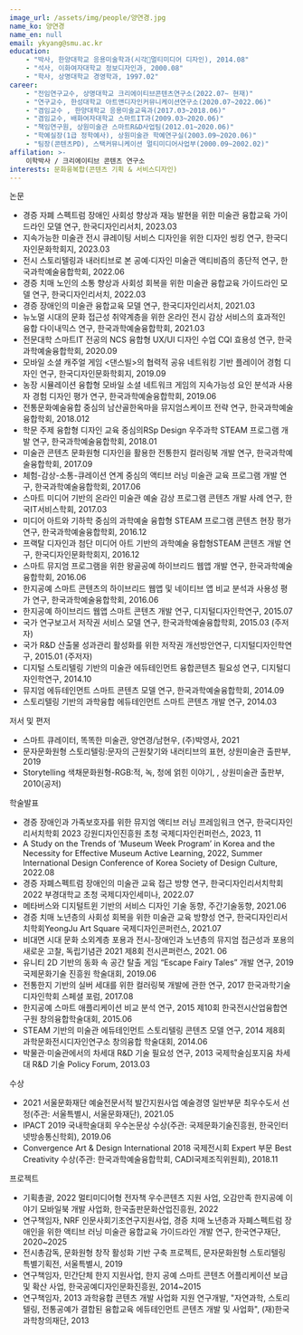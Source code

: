 ```yaml
---
image_url: /assets/img/people/양연경.jpg
name_ko: 양연경
name_en: null
email: ykyang@smu.ac.kr
education:
    - "박사, 한양대학교 응용미술학과(시각멀티미디어 디자인), 2014.08"
    - "석사, 이화여자대학교 정보디자인과, 2000.08"
    - "학사, 상명대학교 경영학과, 1997.02"
career:
    - "전임연구교수, 상명대학교 크리에이티브콘텐츠연구소(2022.07~ 현재)"
    - "연구교수, 한성대학교 아트앤디자인커뮤니케이션연구소(2020.07~2022.06)"
    - "겸임교수 , 한양대학교 응용미술교육과(2017.03~2018.06)"
    - "겸임교수, 배화여자대학교 스마트IT과(2009.03~2020.06)"
    - "책임연구원, 상원미술관 스마트R&D사업팀(2012.01~2020.06)"
    - "학예실장(1급 정학예사), 상원미술관 학예연구실(2003.09~2020.06)"
    - "팀장(콘텐츠PD), 스택커뮤니케이션 멀티미디어사업부(2000.09~2002.02)"
affilation: >-
    이학박사 / 크리에이티브 콘텐츠 연구소
interests: 문화융복합(콘텐츠 기획 & 서비스디자인)
---
```


논문
- 경증 자폐 스펙트럼 장애인 사회성 향상과 재능 발현을 위한 미술관 융합교육 가이드라인 모델 연구, 한국디자인리서치, 2023.03
- 지속가능한 미술관 전시 큐레이팅 서비스 디자인을 위한 디자인 씽킹 연구, 한국디자인문화학회지, 2023.03
- 전시 스토리텔링과 내러티브로 본 공예·디자인 미술관 액티비즘의 종단적 연구, 한국과학예술융합학회, 2022.06
- 경증 치매 노인의 소통 향상과 사회성 회복을 위한 미술관 융합교육 가이드라인 모델 연구, 한국디자인리서치, 2022.03
- 경증 장애인의 미술관 융합교육 모델 연구, 한국디자인리서치, 2021.03
- 뉴노멀 시대의 문화 접근성 취약계층을 위한 온라인 전시 감상 서비스의 효과적인 융합 다이내믹스 연구, 한국과학예술융합학회, 2021.03
- 전문대학 스마트IT 전공의 NCS 융합형 UX/UI 디자인 수업 CQI 효용성 연구, 한국과학예술융합학회, 2020.09
- 모바일 소셜 캐주얼 게임 <댄스빌>의 협력적 공유 네트워킹 기반 플레이어 경험 디자인 연구, 한국디자인문화학회지, 2019.09
- 농장 시뮬레이션 융합형 모바일 소셜 네트워크 게임의 지속가능성 요인 분석과 사용자 경험 디자인 평가 연구, 한국과학예술융합학회, 2019.06
- 전통문화예술융합 중심의 남산골한옥마을 뮤지엄스케이프 전략 연구, 한국과학예술융합학회, 2018.012
- 학문 주제 융합형 디자인 교육 중심의RSp Design 우주과학 STEAM 프로그램 개발 연구, 한국과학예술융합학회, 2018.01
- 미술관 콘텐츠 문화원형 디자인을 활용한 전통한지 컬러링북 개발 연구, 한국과학예술융합학회, 2017.09
- 체험-감상-소통-큐레이션 연계 중심의 액티브 러닝 미술관 교육 프로그램 개발 연구, 한국과학예술융합학회, 2017.06
- 스마트 미디어 기반의 온라인 미술관 예술 감상 프로그램 콘텐츠 개발 사례 연구, 한국IT서비스학회, 2017.03
- 미디어 아트와 기하학 중심의 과학예술 융합형 STEAM 프로그램 콘텐츠 현장 평가 연구, 한국과학예술융합학회, 2016.12
- 프랙탈 디자인과 첨단 미디어 아트 기반의 과학예술 융합형STEAM 콘텐츠 개발 연구, 한국디자인문화학회지, 2016.12
- 스마트 뮤지엄 프로그램을 위한 왕골공예 하이브리드 웹앱 개발 연구, 한국과학예술융합학회, 2016.06
- 한지공예 스마트 콘텐츠의 하이브리드 웹앱 및 네이티브 앱 비교 분석과 사용성 평가 연구, 한국과학예술융합학회, 2016.06
- 한지공예 하이브리드 웹앱 스마트 콘텐츠 개발 연구, 디지털디자인학연구, 2015.07
- 국가 연구보고서 저작권 서비스 모델 연구, 한국과학예술융합학회, 2015.03 (주저자)
- 국가 R&D 산출물 성과관리 활성화를 위한 저작권 개선방안연구, 디지털디자인학연구, 2015.01 (주저자)
- 디지털 스토리텔링 기반의 미술관 에듀테인먼트 융합콘텐츠 필요성 연구, 디지털디자인학연구, 2014.10
- 뮤지엄 에듀테인먼트 스마트 콘텐츠 모델 연구, 한국과학예술융합학회, 2014.09
- 스토리텔링 기반의 과학융합 에듀테인먼트 스마트 콘텐츠 개발 연구, 2014.03

저서 및 편저
- 스마트 큐레이터, 똑똑한 미술관, 양연경/남현우, (주)박영사, 2021
- 문자문화원형 스토리텔링:문자의 근원찾기와 내러티브의 표현, 상원미술관 출판부, 2019
- Storytelling 색채문화원형-RGB:적, 녹, 청에 얽힌 이야기, , 상원미술관 출판부, 2010(공저)

학술발표
- 경증 장애인과 가족보호자를 위한 뮤지엄 액티브 러닝 프레임워크 연구, 한국디자인리서치학회 2023 강원디자인진흥원 초청 국제디자인컨퍼런스, 2023, 11
- A Study on the Trends of ‘Museum Week Program’ in Korea and the Necessity for Effective Museum Active Learning, 2022, Summer International Design Conference of Korea Society of Design Culture, 2022.08
- 경증 자폐스펙트럼 장애인의 미술관 교육 접근 방향 연구, 한국디자인리서치학회 2022 부경대학교 초청 국제디자인세미나, 2022.07
- 메타버스와 디지털트윈 기반의 서비스 디자인 기술 동향, 주간기술동향, 2021.06
- 경증 치매 노년층의 사회성 회복을 위한 미술관 교육 방향성 연구, 한국디자인리서치학회YeongJu Art Square 국제디자인콘퍼런스, 2021.07
- 비대면 시대 문화 소외계층 포용과 전시-장애인과 노년층의 뮤지엄 접근성과 포용의 새로운 고찰, 독립기념관 2021 제8회 전시콘퍼런스, 2021. 06
- 유니티 2D 기반의 동화 속 공간 탈출 게임 “Escape Fairy Tales” 개발 연구, 2019 국제문화기술 진흥원 학술대회, 2019.06
- 전통한지 기반의 실버 세대를 위한 컬러링북 개발에 관한 연구, 2017 한국과학기술디자인학회 스페셜 포럼, 2017.08
- 한지공예 스마트 애플리케이션 비교 분석 연구, 2015 제10회 한국전시산업융합연구원 창의융합학술대회, 2015.06
- STEAM 기반의 미술관 에듀테인먼트 스토리텔링 콘텐츠 모델 연구, 2014 제8회 과학문화전시디자인연구소 창의융합 학술대회, 2014.06
- 박물관·미술관에서의 차세대 R&D 기술 필요성 연구, 2013 국제학술심포지움 차세대 R&D 기술 Policy Forum, 2013.03

수상
- 2021 서울문화재단 예술전문서적 발간지원사업 예술경영 일반부문 최우수도서 선정(주관: 서울특별시, 서울문화재단), 2021.05
- IPACT 2019 국내학술대회 우수논문상 수상(주관: 국제문화기술진흥원, 한국인터넷방송통신학회), 2019.06
- Convergence Art & Design International 2018 국제전시회 Expert 부문 Best Creativity 수상(주관: 한국과학예술융합학회, CADI국제조직위원회), 2018.11

프로젝트
- 기획총괄, 2022 멀티미디어형 전자책 우수콘텐츠 지원 사업, 오감만족 한지공예 이야기 모바일북 개발 사업화, 한국출판문화산업진흥원, 2022
- 연구책임자, NRF 인문사회기초연구지원사업, 경증 치매 노년층과 자폐스펙트럼 장애인을 위한 액티브 러닝 미술관 융합교육 가이드라인 개발 연구, 한국연구재단, 2020~2025
- 전시총감독, 문화원형 창작 활성화 기반 구축 프로젝트, 문자문화원형 스토리텔링 특별기획전, 서울특별시, 2019
- 연구책임자, 민간단체 한지 지원사업, 한지 공예 스마트 콘텐츠 어플리케이션 보급 및 확산 사업, 한국공예디자인문화진흥원, 2014~2015
- 연구책임자, 2013 과학융합 콘텐츠 개발 사업화 지원 연구개발, "자연과학, 스토리텔링, 전통공예가 결합된 융합교육 에듀테인먼트 콘텐츠 개발 및 사업화", (재)한국과학창의재단, 2013
